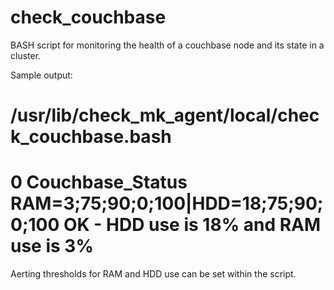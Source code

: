 # check_couchbase
BASH script for monitoring the health of a couchbase node and its state in a cluster.

Sample output:
# /usr/lib/check_mk_agent/local/check_couchbase.bash
# 0 Couchbase_Status RAM=3;75;90;0;100|HDD=18;75;90;0;100 OK - HDD use is 18% and RAM use is 3%

Aerting thresholds for RAM and HDD use can be set within the script.
